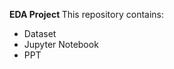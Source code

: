 <b> EDA Project </b>
This repository contains: 
<ul>
  <li>Dataset</li>
  <li>Jupyter Notebook</li>
  <li>PPT</li>
</ul>
